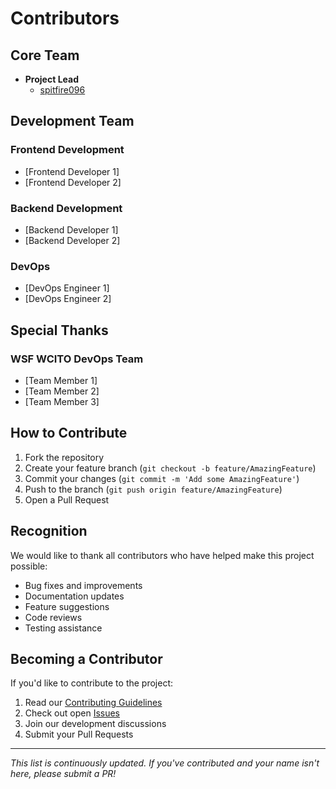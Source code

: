 # Contributors

## Core Team

- **Project Lead**
  - [spitfire096](https://github.com/spitfire096)

## Development Team

### Frontend Development
- [Frontend Developer 1]
- [Frontend Developer 2]

### Backend Development
- [Backend Developer 1]
- [Backend Developer 2]

### DevOps
- [DevOps Engineer 1]
- [DevOps Engineer 2]

## Special Thanks

### WSF WCITO DevOps Team
- [Team Member 1]
- [Team Member 2]
- [Team Member 3]

## How to Contribute

1. Fork the repository
2. Create your feature branch (`git checkout -b feature/AmazingFeature`)
3. Commit your changes (`git commit -m 'Add some AmazingFeature'`)
4. Push to the branch (`git push origin feature/AmazingFeature`)
5. Open a Pull Request

## Recognition

We would like to thank all contributors who have helped make this project possible:

- Bug fixes and improvements
- Documentation updates
- Feature suggestions
- Code reviews
- Testing assistance

## Becoming a Contributor

If you'd like to contribute to the project:

1. Read our [Contributing Guidelines](CONTRIBUTING.md)
2. Check out open [Issues](https://github.com/spitfire096/church-app/issues)
3. Join our development discussions
4. Submit your Pull Requests

---

*This list is continuously updated. If you've contributed and your name isn't here, please submit a PR!* 